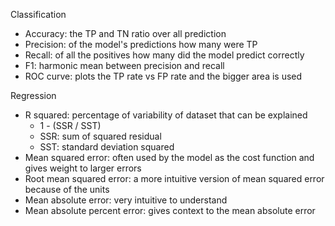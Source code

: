 Classification
- Accuracy: the TP and TN ratio over all prediction
- Precision: of the model's predictions how many were TP
- Recall: of all the positives how many did the model predict correctly
- F1: harmonic mean between precision and recall
- ROC curve: plots the TP rate vs FP rate and the bigger area is used 

Regression
- R squared: percentage of variability of dataset that can be explained
	- 1 - (SSR / SST)
	- SSR: sum of squared residual
	- SST: standard deviation squared
- Mean squared error: often used by the model as the cost function and gives weight to larger errors
- Root mean squared error: a more intuitive version of mean squared error because of the units 
- Mean absolute error: very intuitive to understand 
- Mean absolute percent error: gives context to the mean absolute error 